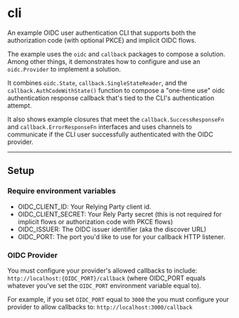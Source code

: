 # cli


An example OIDC user authentication CLI that supports both the authorization
code (with optional PKCE) and implicit OIDC flows.

The example uses the `oidc` and `callback` packages to compose a solution. Among
other things, it demonstrates how to configure and use an
`oidc.Provider` to implement a solution. 

It combines `oidc.State`, `callback.SingleStateReader`, and
the `callback.AuthCodeWithState()` function to compose a "one-time use" oidc
authentication response callback that's tied to the CLI's authentication attempt.  

It also shows example closures that meet the `callback.SuccessResponseFn` and
`callback.ErrorResponseFn` interfaces and uses channels to communicate if the
CLI user successfully authenticated with the OIDC provider. 

<hr>

## Setup
### Require environment variables

* OIDC_CLIENT_ID: Your Relying Party client id.
* OIDC_CLIENT_SECRET: Your Rely Party secret (this is not required for implicit
  flows or authorization code with PKCE flows)
* OIDC_ISSUER: The OIDC issuer identifier (aka the discover URL)
* OIDC_PORT: The port you'd like to use for your callback HTTP listener.
### OIDC Provider

You must configure your provider's allowed callbacks to include:
`http://localhost:{OIDC_PORT}/callback` (where OIDC_PORT equals whatever you've set
the `OIDC_PORT` environment variable equal to).   

For example, if you set `OIDC_PORT` equal to
`3000` the you must configure your provider to allow callbacks to: `http://localhost:3000/callback`


